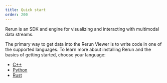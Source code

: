 ```yaml
---
title: Quick start
order: 200
---
```


Rerun is an SDK and engine for visualizing and interacting with multimodal data
streams.

The primary way to get data into the Rerun Viewer is to write code in
one of the supported languages. To learn more about installing Rerun and
the basics of getting started, choose your language:

* [C++](./quick-start/cpp.md)
* [Python](./quick-start/python.md)
* [Rust](./quick-start/rust.md)
